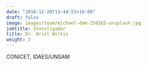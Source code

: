```yaml
---
date: "2018-12-20T13:44:55+10:00"
draft: false
image: images/team/michael-dam-258165-unsplash.jpg
jobtitle: Investigador
title: Dr. Ariel Wilkis
weight: 2
---
```


CONICET, IDAES/UNSAM